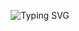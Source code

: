 <p align="center">
  <img src="https://readme-typing-svg.herokuapp.com/?color=02D9F7FF&size=35&center=true&vCenter=true&width=1000&lines=¡aprende%21+a+usar+git y+github%21" alt="Typing SVG">
</p>
